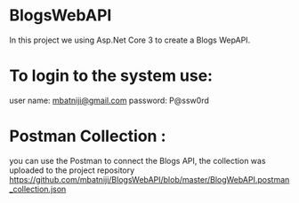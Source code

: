 # BlogsWebAPI
In this project we using Asp.Net Core 3 to create a Blogs WepAPI.
# To login to the system use:
user name: mbatniji@gmail.com
password: P@ssw0rd
# Postman Collection :
you can use the Postman to connect the Blogs API, the collection was uploaded to the project repository https://github.com/mbatniji/BlogsWebAPI/blob/master/BlogWebAPI.postman_collection.json

